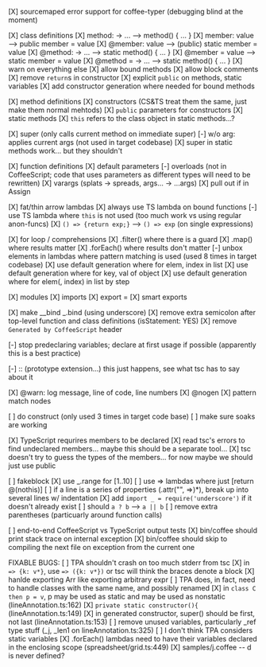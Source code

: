 
[X] sourcemaped error support for coffee-typer (debugging blind at the moment)

[X] class definitions
  [X] method: -> ...    --> method() { ... }
  [X] member: value     --> public member = value
  [X] @member: value    --> (public) static member = value
  [X] @method: -> ...   --> static method() { ... }
  [X] @member = value   --> static member = value
  [X] @method = -> ...  --> static method() { ... }
  [X] warn on everything else
  [X] allow bound methods
  [X] allow block comments
  [X] remove `return`s in constructor
  [X] explicit `public` on methods, static variables
  [X] add constructor generation where needed for bound methods

[X] method definitions
  [X] constructors (CS&TS treat them the same, just make them normal mehtods)
  [X] `public` parameters for constructors
  [X] static methods
  [X] `this` refers to the class object in static methods...?

[X] super (only calls current method on immediate super)
  [-] w/o arg: applies current args (not used in target codebase)
  [X] super in static methods work... but they shouldn't

[X] function definitions
  [X] default parameters
  [-] overloads (not in CoffeeScript; code that uses parameters as different types will need to be rewritten)
  [X] varargs (splats -> spreads, args... -> ...args)
  [X] pull out if in Assign

[X] fat/thin arrow lambdas
  [X] always use TS lambda on bound functions
  [-] use TS lambda where `this` is not used    (too much work vs using regular anon-funcs)
  [X] `() => {return exp;}`  --> `() => exp`    (on single expressions)

[X] for loop / comprehensions
  [X] .filter()                   where there is a guard
  [X] .map()                      where results matter
  [X] .forEach()                  where results don't matter
  [-] unbox elements in lambdas   where pattern matching is used  (used 8 times in target codebase)
  [X] use default generation      where for elem, index in list
  [X] use default generation      where for key, val of object
  [X] use default generation      where for elem(, index) in list by step

[X] modules
  [X] imports
  [X] export =
  [X] smart exports

[X] make __bind _.bind (using underscore)
[X] remove extra semicolon after top-level function and class definitions   (isStatement: YES)
[X] remove `Generated by CoffeeScript` header

[-] stop predeclaring variables; declare at first usage if possible (apparently this is a best practice)

[-] :: (prototype extension...) this just happens, see what tsc has to say about it

[X] @warn: log message, line of code, line numbers
[X] @nogen
[X] pattern match nodes

[ ] do construct (only used 3 times in target code base)
[ ] make sure soaks are working

[X] TypeScript requrires members to be declared
  [X] read tsc's errors to find undeclared members... maybe this should be a separate tool...
  [X] tsc doesn't try to guess the types of the members... for now maybe we should just use public

[ ] fakeblock
[X] use _.range for [1..10]
[ ] use => lambdas where just [return @(nothis)]
[ ] if a line is a series of properties (.attr("", =>)*), break up into several lines w/ indentation
[X] add `import _ = require('underscore')` if it doesn't already exist
[ ] should `a ? b` --> `a || b`
[ ] remove extra parentheses (particuarly around function calls)

[ ] end-to-end CoffeeScript vs TypeScript output tests
[X] bin/coffee should print stack trace on internal exception
[X] bin/coffee should skip to compiling the next file on exception from the current one

FIXABLE BUGS:
[ ] TPA shouldn't crash on too much stderr from tsc
[X] in `=> {k: v*}`, use `=> ({k: v*})` or tsc will think the braces denote a block
[X] hanlde exporting Arr like exporting arbitrary expr
[ ] TPA does, in fact, need to handle classes with the same name, and possibly renamed
[X] in `class C then p = v`, p may be used as static and may be used as nonstatic (lineAnnotation.ts:162)
[X] `private static constructor(){` (lineAnnotation.ts:149)
[X] in generated constructor, super() should be first, not last (lineAnnotation.ts:153)
[ ] remove unused variables, particularly _ref type stuff (_j, _len1 on lineAnnotation.ts:325)
[ ] I don't think TPA considers static variables
[X] .forEach() lambdas need to have their variables declared in the enclosing scope (spreadsheet/grid.ts:449)
[X] samples/j.coffee -- d is never defined?




